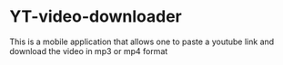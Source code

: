 # YT-video-downloader
This is a mobile application that allows one to paste a youtube link and download the video in mp3 or mp4 format

